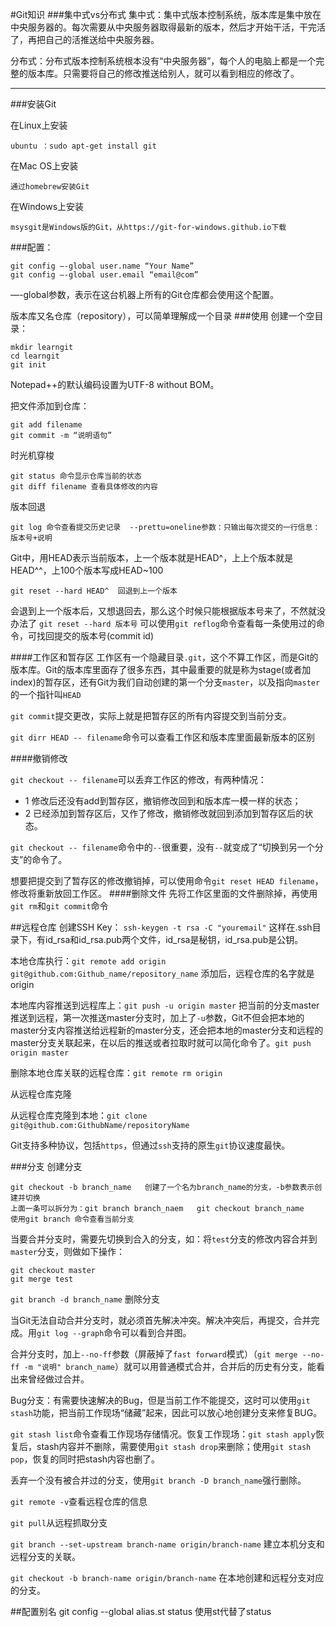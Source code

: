 #Git知识
###集中式vs分布式
集中式：集中式版本控制系统，版本库是集中放在中央服务器的。每次需要从中央服务器取得最新的版本，然后才开始干活，干完活了，再把自己的活推送给中央服务器。

分布式：分布式版本控制系统根本没有“中央服务器”，每个人的电脑上都是一个完整的版本库。只需要将自己的修改推送给别人，就可以看到相应的修改了。
***
###安装Git

在Linux上安装

	ubuntu ：sudo apt-get install git 
在Mac OS上安装

	通过homebrew安装Git
在Windows上安装

	msysgit是Windows版的Git，从https://git-for-windows.github.io下载
###配置：

	git config —-global user.name “Your Name”
	git config —-global user.email “email@com”
—-global参数，表示在这台机器上所有的Git仓库都会使用这个配置。

版本库又名仓库（repository），可以简单理解成一个目录
###使用
创建一个空目录：

	mkdir learngit
	cd learngit
	git init
Notepad++的默认编码设置为UTF-8 without BOM。

把文件添加到仓库：

	git add filename
	git commit -m “说明语句”
时光机穿梭

	git status 命令显示仓库当前的状态
	git diff filename 查看具体修改的内容
版本回退

	git log 命令查看提交历史记录  --prettu=oneline参数：只输出每次提交的一行信息：版本号+说明
Git中，用HEAD表示当前版本，上一个版本就是HEAD^，上上个版本就是HEAD^^，上100个版本写成HEAD~100
	
	git reset --hard HEAD^	回退到上一个版本
会退到上一个版本后，又想退回去，那么这个时候只能根据版本号来了，不然就没办法了  `git reset --hard 版本号`
可以使用`git reflog`命令查看每一条使用过的命令，可找回提交的版本号(commit id)

####工作区和暂存区
工作区有一个隐藏目录`.git`，这个不算工作区，而是Git的版本库。Git的版本库里面存了很多东西，其中最重要的就是称为stage(或者加index)的暂存区，还有Git为我们自动创建的第一个分支`master`，以及指向`master`的一个指针叫`HEAD`

`git commit`提交更改，实际上就是把暂存区的所有内容提交到当前分支。

`git dirr HEAD -- filename`命令可以查看工作区和版本库里面最新版本的区别

####撤销修改

`git checkout -- filename`可以丢弃工作区的修改，有两种情况：

* 1 修改后还没有add到暂存区，撤销修改回到和版本库一模一样的状态；
* 2 已经添加到暂存区后，又作了修改，撤销修改就回到添加到暂存区后的状态。

`git checkout -- filename`命令中的`--`很重要，没有`--`就变成了“切换到另一个分支”的命令了。

想要把提交到了暂存区的修改撤销掉，可以使用命令`git reset HEAD filename`，修改将重新放回工作区。
####删除文件
先将工作区里面的文件删除掉，再使用`git rm`和`git commit`命令

##远程仓库
创建SSH Key： `ssh-keygen -t rsa -C "youremail"` 这样在.ssh目录下，有id_rsa和id_rsa.pub两个文件，id_rsa是秘钥，id_rsa.pub是公钥。

本地仓库执行：`git remote add origin git@github.com:Github_name/repository_name` 添加后，远程仓库的名字就是origin

本地库内容推送到远程库上：`git push -u origin master` 把当前的分支master推送到远程，第一次推送master分支时，加上了`-u`参数，Git不但会把本地的master分支内容推送给远程新的master分支，还会把本地的master分支和远程的master分支关联起来，在以后的推送或者拉取时就可以简化命令了。`git push origin master`

删除本地仓库关联的远程仓库：`git remote rm origin`

从远程仓库克隆

从远程仓库克隆到本地：`git clone git@github.com:GithubName/repositoryName`

Git支持多种协议，包括`https`，但通过`ssh`支持的原生`git`协议速度最快。

###分支
创建分支

	git checkout -b branch_name   创建了一个名为branch_name的分支，-b参数表示创建并切换
	上面一条可以拆分为：git branch branch_naem   git checkout branch_name
	使用git branch 命令查看当前分支
当要合并分支时，需要先切换到合入的分支，如：将`test`分支的修改内容合并到`master`分支，则做如下操作：

	git checkout master
	git merge test
`git branch -d branch_name` 删除分支

当Git无法自动合并分支时，就必须首先解决冲突。解决冲突后，再提交，合并完成。用`git log --graph`命令可以看到合并图。

合并分支时，加上`--no-ff`参数（屏蔽掉了`fast forward`模式）（`git merge --no-ff -m "说明" branch_name`）就可以用普通模式合并，合并后的历史有分支，能看出来曾经做过合并。

Bug分支：有需要快速解决的Bug，但是当前工作不能提交，这时可以使用`git stash`功能，把当前工作现场“储藏”起来，因此可以放心地创建分支来修复BUG。

`git stash list`命令查看工作现场存储情况。恢复工作现场：`git stash apply`恢复后，stash内容并不删除，需要使用`git stash drop`来删除；使用`git stash pop`，恢复的同时把stash内容也删了。

丢弃一个没有被合并过的分支，使用`git branch -D branch_name`强行删除。

`git remote -v`查看远程仓库的信息

`git pull`从远程抓取分支

`git branch --set-upstream branch-name origin/branch-name` 建立本机分支和远程分支的关联。

`git checkout -b branch-name origin/branch-name` 在本地创建和远程分支对应的分支。

##配置别名
git config --global alias.st status   使用st代替了status

